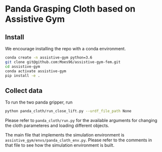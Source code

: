 
# Panda Grasping Cloth based on Assistive Gym 
## Install
We encourage installing the repo with a conda environment.
```bash
conda create -n assistive-gym python=3.6
git clone git@github.com:Moes96/assistive-gym-fem.git
cd assistive-gym
conda activate assistive-gym
pip install -e .
```

## Collect data
To run the two panda gripper, run
```bash
python panda_cloth/run_close_lift.py --urdf_file_path None
``` 

Please refer to `panda_cloth/run.py` for the available arguments for changing the cloth parameteres and loading different objects.

The main file that implements the simulation environment is `assistive_gym/envs/panda_cloth_env.py`.
Please refer to the comments in that file to see how the simulation environment is built.
